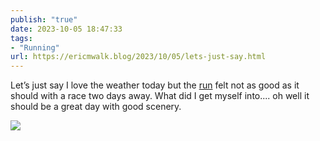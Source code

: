 ```yaml
---
publish: "true"
date: 2023-10-05 18:47:33
tags:
- "Running"
url: https://ericmwalk.blog/2023/10/05/lets-just-say.html
---
```

Let’s just say I love the weather today but the [run](https://strava.com/activities/9982808906)  felt not as good as it should with a race two days away. What did I get myself into.... oh well it should be a great day with good scenery.

![](https://ericmwalk.blog/uploads/2023/c8534ef0-2ff9-49f2-8842-0e14e46baf07.jpg)